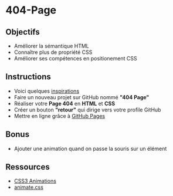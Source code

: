 # 404-Page
## Objectifs

- Améliorer la sémantique HTML
- Connaître plus de propriété CSS
- Améliorer ses compétences en positionement CSS

## Instructions 

- Voici quelques [inspirations](https://www.google.be/search?q=landing+page&espv=2&source=lnms&tbm=isch&sa=X&sqi=2&ved=0ahUKEwjmvai3v6zTAhVBCSwKHfOIAGMQ_AUIBigB&biw=1250&bih=703#tbm=isch&q=404+page)
- Faire un nouveau projet sur GitHub nommé **"404 Page"**
- Réaliser votre **Page 404** en **HTML** et **CSS**
- Créer un bouton **"retour"** qui dirige vers votre profile GitHub 
- Mettre en ligne grâce à [GitHub Pages](https://help.github.com/articles/configuring-a-publishing-source-for-github-pages/)

## Bonus

- Ajouter une animation quand on passe la souris sur un élément

## Ressources 

- [CSS3 Animations](https://www.w3schools.com/css/css3_animations.asp)
- [animate.css](https://daneden.github.io/animate.css/)
